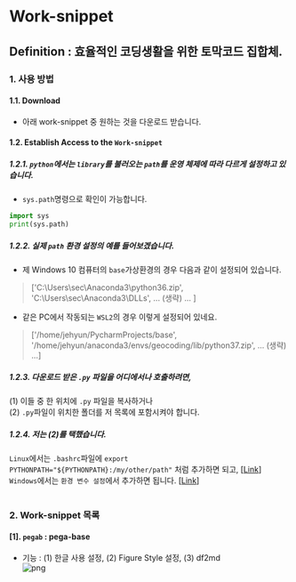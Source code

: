 # Work-snippet  
**Definition :** 효율적인 코딩생활을 위한 토막코드 집합체.
------------------------
### 1. 사용 방법  
#### 1.1. Download  
* 아래 work-snippet 중 원하는 것을 다운로드 받습니다.  

#### 1.2. Establish Access to the `Work-snippet`
##### 1.2.1. `python`에서는 `library`를 불러오는 `path`를 운영 체제에 따라 다르게 설정하고 있습니다.  
* `sys.path`명령으로 확인이 가능합니다.
```python
import sys
print(sys.path)
```
##### 1.2.2. 실제 `path` 환경 설정의 예를 들어보겠습니다.   
* 제 Windows 10 컴퓨터의 `base`가상환경의 경우 다음과 같이 설정되어 있습니다.
> ['C:\\Users\\sec\\Anaconda3\\python36.zip', 'C:\\Users\\sec\\Anaconda3\\DLLs', ... (생략) ... ]  

* 같은 PC에서 작동되는 `WSL2`의 경우 이렇게 설정되어 있네요.  
> ['/home/jehyun/PycharmProjects/base', '/home/jehyun/anaconda3/envs/geocoding/lib/python37.zip', ... (생략) ...]
  
##### 1.2.3. 다운로드 받은 `.py` 파일을 어디에서나 호출하려면,  
(1) 이들 중 한 위치에 `.py` 파일을 복사하거나  
(2) `.py`파일이 위치한 폴더를 저 목록에 포함시켜야 합니다.  

##### 1.2.4. 저는 (2)를 택했습니다.  
`Linux`에서는 `.bashrc`파일에 ```export PYTHONPATH="${PYTHONPATH}:/my/other/path"``` 처럼 추가하면 되고, [[Link](https://stackoverflow.com/questions/3402168/permanently-add-a-directory-to-pythonpath)]   
`Windows`에서는 `환경 변수 설정`에서 추가하면 됩니다. [[Link](https://sshkim.tistory.com/158)]  
<br>  

### 2. Work-snippet 목록  
#### [1]. `pegab` : pega-base   
* 기능 : (1) 한글 사용 설정, (2) Figure Style 설정, (3) df2md  
![png](https://github.com/jehyunlee/code-snippet/blob/master/0_work-snippet/pegab/images/run.png)
